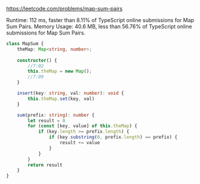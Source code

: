 https://leetcode.com/problems/map-sum-pairs


Runtime: 112 ms, faster than 8.11% of TypeScript online submissions for Map Sum Pairs.
Memory Usage: 40.6 MB, less than 56.76% of TypeScript online submissions for Map Sum Pairs.


```typescript
class MapSum {
    theMap: Map<string, number>;
    
    constructor() {
        //7:02
        this.theMap = new Map();
        //7:09
    }

    insert(key: string, val: number): void {
        this.theMap.set(key, val)
    }

    sum(prefix: string): number {
        let result = 0
        for (const [key, value] of this.theMap) {
            if (key.length >= prefix.length) {
                if (key.substring(0, prefix.length) == prefix) {
                    result += value
                }
            }
        }
        return result
    }
}
```

